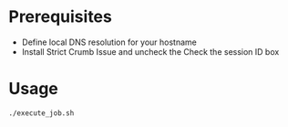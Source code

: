 # Prerequisites
* Define local DNS resolution for your hostname
* Install Strict Crumb Issue and uncheck the Check the session ID box

# Usage
```
./execute_job.sh
```
